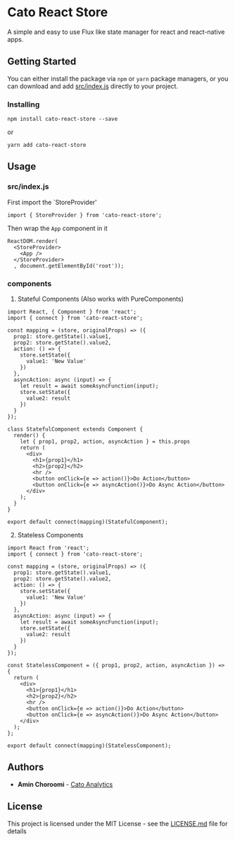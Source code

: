# Cato React Store

A simple and easy to use Flux like state manager for react and react-native apps.


## Getting Started

You can either install the package via `npm` or `yarn` package managers, 
or you can download and add [src/index.js](src/index.js) directly to your project.

### Installing

```
npm install cato-react-store --save
```
or
```
yarn add cato-react-store
```

## Usage

### src/index.js

First import the `StoreProvider'

```
import { StoreProvider } from 'cato-react-store';
```

Then wrap the `App` component in it

```
ReactDOM.render(
  <StoreProvider>
    <App />
  </StoreProvider>
  , document.getElementById('root'));
```

### components
1. Stateful Components (Also works with PureComponents)

```
import React, { Component } from 'react';
import { connect } from 'cato-react-store';

const mapping = (store, originalProps) => ({
  prop1: store.getState().value1,
  prop2: store.getState().value2,
  action: () => {
    store.setState({
      value1: 'New Value'
    })
  },
  asyncAction: async (input) => {
    let result = await someAsyncFunction(input);
    store.setState({
      value2: result
    })
  }
});

class StatefulComponent extends Component {
  render() {
    let { prop1, prop2, action, asyncAction } = this.props
    return (
      <div>
        <h1>{prop1}</h1>
        <h2>{prop2}</h2>
        <hr />
        <button onClick={e => action()}>Do Action</button>
        <button onClick={e => asyncAction()}>Do Async Action</button>
      </div>
    );
  }
}

export default connect(mapping)(StatefulComponent);
```

2. Stateless Components
```
import React from 'react';
import { connect } from 'cato-react-store';

const mapping = (store, originalProps) => ({
  prop1: store.getState().value1,
  prop2: store.getState().value2,
  action: () => {
    store.setState({
      value1: 'New Value'
    })
  },
  asyncAction: async (input) => {
    let result = await someAsyncFunction(input);
    store.setState({
      value2: result
    })
  }
});

const StatelessComponent = ({ prop1, prop2, action, asyncAction }) => {
  return (
    <div>
      <h1>{prop1}</h1>
      <h2>{prop2}</h2>
      <hr />
      <button onClick={e => action()}>Do Action</button>
      <button onClick={e => asyncAction()}>Do Async Action</button>
    </div>
  );
};

export default connect(mapping)(StatelessComponent);
```


## Authors

* **Amin Choroomi** - [Cato Analytics](https://catoanalytics.com)


## License

This project is licensed under the MIT License - see the [LICENSE.md](LICENSE.md) file for details

